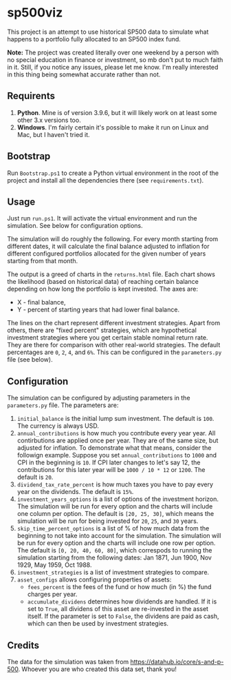 # sp500viz

This project is an attempt to use historical SP500 data to simulate what happens to a portfolio fully allocated to an SP500 index fund.

**Note:** The project was created literally over one weekend by a person with no special education in finance or investment, so mb don't put to much faith in it. Still, if you notice any issues, please let me know. I'm really interested in this thing being somewhat accurate rather than not.

## Requirents

1. **Python**. Mine is of version 3.9.6, but it will likely work on at least some other 3.x versions too.
1. **Windows**. I'm fairly certain it's possible to make it run on Linux and Mac, but I haven't tried it.

## Bootstrap

Run `Bootstrap.ps1` to create a Python virtual environment in the root of the project and install all the dependencies there (see `requirements.txt`).

## Usage

Just run `run.ps1`. It will activate the virtual environment and run the simulation. See below for configuration options.

The simulation will do roughly the following. For every month starting from different dates, it will calculate the final balance adjusted to inflation for different configured portfolios allocated for the given number of years starting from that month.

The output is a greed of charts in the `returns.html` file. Each chart shows the likelihood (based on historical data) of reaching certain balance depending on how long the portfolio is kept invested. The axes are:
* X - final balance,
* Y - percent of starting years that had lower final balance.

The lines on the chart represent different investment strategies. Apart from others, there are "fixed percent" strategies, which are hypothetical investment strategies where you get certain stable nominal return rate. They are there for comparison with other real-world strategies. The default percentages are `0`, `2`, `4`, and `6%`. This can be configured in the `parameters.py` file (see below).

## Configuration

The simulation can be configured by adjusting parameters in the `parameters.py` file. The parameters are:

1. `initial_balance` is the initial lump sum investment. The default is `100`. The currency is always USD.
1. `annual_contributions` is how much you contribute every year year. All contirbutions are applied once per year. They are of the same size, but adjusted for inflation. To demonstrate what that means, consider the followign example. Suppose you set `annual_contributions` to `1000` and CPI in the beginning is `10`. If CPI later changes to let's say 12, the contributions for this later year will be `1000 / 10 * 12` or `1200`. The default is `20`.
1. `dividend_tax_rate_percent` is how much taxes you have to pay every year on the dividends. The default is `15%`.
1. `investment_years_options` is a list of options of the investment horizon. The simulation will be run for every option and the charts will include one column per option. The default is `[20, 25, 30]`, which means the simulation will be run for being invested for `20`, `25`, and `30` years.
1. `skip_time_percent_options` is a list of % of how much data from the beginning to not take into account for the simulation. The simulation will be run for every option and the charts will include one row per option. The default is `[0, 20, 40, 60, 80]`, which correspods to running the simulation starting from the following dates: Jan 1871, Jun 1900, Nov 1929, May 1959, Oct 1988.
1. `investment_strategies` is a list of investment strategies to compare.
1. `asset_configs` allows configuring properties of assets:
    - `fees_percent` is the fees of the fund or how much (in %) the fund charges per year.
    - `accumulate_dividens` determines how dividends are handled. If it is set to `True`, all dividens of this asset are re-invested in the asset itself. If the parameter is set to `False`, the dividens are paid as cash, which can then be used by investment strategies.


## Credits

The data for the simulation was taken from https://datahub.io/core/s-and-p-500. Whoever you are who created this data set, thank you!
